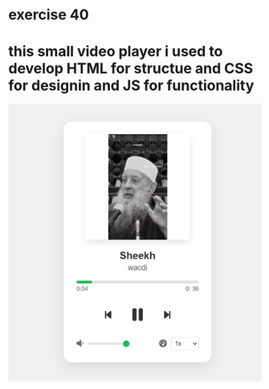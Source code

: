 # exercise 40  
  # this small video player i used to develop HTML for structue and CSS for designin and JS for functionality
![alt text](<exercise 40 JS.PNG>)